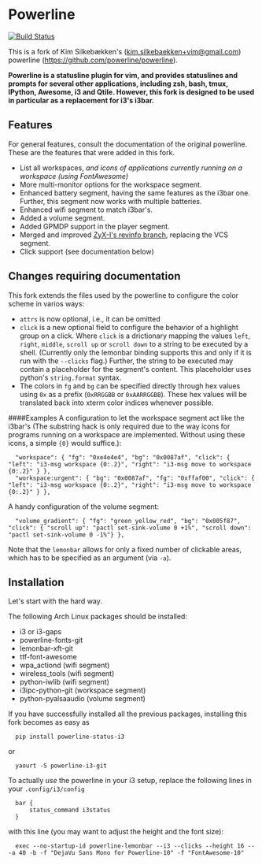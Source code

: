 Powerline
=========

[![Build Status](https://travis-ci.org/PH111P/powerline.svg?branch=develop)](https://travis-ci.org/PH111P/powerline)

This is a fork of Kim Silkebækken's (kim.silkebaekken+vim@gmail.com) powerline
(https://github.com/powerline/powerline).

**Powerline is a statusline plugin for vim, and provides statuslines and
prompts for several other applications, including zsh, bash, tmux, IPython,
Awesome, i3 and Qtile. However, this fork is designed to be used in particular
as a replacement for i3's i3bar.**

Features
--------

For general features, consult the documentation of the original powerline. These are
the features that were added in this fork.

* List all workspaces, _and icons of applications currently running on a workspace (using FontAwesome)_
* More multi-monitor options for the workspace segment.
* Enhanced battery segment, having the same features as the i3bar one. Further, this segment
  now works with multiple batteries.
* Enhanced wifi segment to match i3bar's.
* Added a volume segment.
* Added GPMDP support in the player segment.
* Merged and improved [ZyX-I's revinfo branch](https://github.com/ZyX-I/powerline/tree/revinfo), replacing the VCS segment.
* Click support (see documentation below)

Changes requiring documentation
-------------------------------

This fork extends the files used by the powerline to configure the color scheme in varios ways:
* `attrs` is now optional, i.e., it can be omitted
* `click` is a new optional field to configure the behavior of a highlight group on a click.
 Where `click` is a drictionary mapping the values `left`, `right`, `middle`, `scroll up` or `scroll down`
 to a string to be executed by a shell. (Currently only the lemonbar binding supports this and only if it is run
 with the `--clicks` flag.)
 Further, the string to be executed may contain a placeholder for the segment's content. This placeholder uses python's
 `string.format` syntax.
* The colors in `fg` and `bg` can be specified directly through hex values using `0x` as a prefix (`0xRRGGBB` or `0xAARRGGBB`). These hex values will be translated back into xterm color indices whenever possible.

####Examples
A configuration to let the workspace segment act like the i3bar's (The substring hack is only required due to the way icons  for programs running on a workspace are implemented. Without using these icons, a simple `{0}` would suffice.):

      "workspace": { "fg": "0xe4e4e4", "bg": "0x0087af", "click": { "left": "i3-msg workspace {0:.2}", "right": "i3-msg move to workspace {0:.2}" } },
      "workspace:urgent": { "bg": "0x0087af", "fg": "0xffaf00", "click": { "left": "i3-msg workspace {0:.2}", "right": "i3-msg move to workspace {0:.2}" } },

A handy configuration of the volume segment:

      "volume_gradient": { "fg": "green_yellow_red", "bg": "0x005f87", "click": { "scroll up": "pactl set-sink-volume 0 +1%", "scroll down": "pactl set-sink-volume 0 -1%"} },

Note that the `lemonbar` allows for only a fixed number of clickable areas, which has to be specified as an argument (via `-a`).

Installation
------------

Let's start with the hard way.

The following Arch Linux packages should be installed:

* i3 or i3-gaps
* powerline-fonts-git
* lemonbar-xft-git
* ttf-font-awesome
* wpa_actiond (wifi segment)
* wireless_tools (wifi segment)
* python-iwlib (wifi segment)
* i3ipc-python-git (workspace segment)
* python-pyalsaaudio (volume segment)

If you have successfully installed all the previous packages, installing this fork becomes as easy
as

      pip install powerline-status-i3

or

      yaourt -S powerline-i3-git


To actually _use_ the powerline in your i3 setup, replace the following lines in your `.config/i3/config`

      bar {
          status_command i3status
      }

with this line (you may want to adjust the height and the font size):

      exec --no-startup-id powerline-lemonbar --i3 --clicks --height 16 -- -a 40 -b -f "DejaVu Sans Mono for Powerline-10" -f "FontAwesome-10"
